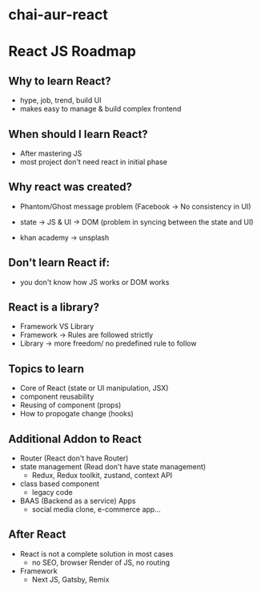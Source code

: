 # chai-aur-react

# React JS Roadmap

## Why to learn React?
- hype, job, trend, build UI
- makes easy to manage & build complex frontend

## When should I learn React?
- After mastering JS
- most project don't need react in initial phase

## Why react was created?
- Phantom/Ghost message problem (Facebook -> No consistency in UI)

- state -> JS & UI -> DOM  (problem in syncing between the state and UI)
- khan academy -> unsplash

## Don't learn React if:
- you don't know how JS works or DOM works

## React is a library?
- Framework VS Library
- Framework -> Rules are followed strictly
- Library -> more freedom/ no predefined rule to follow

## Topics to learn
- Core of React (state or UI manipulation, JSX)
- component reusability
- Reusing of component (props)
- How to propogate change (hooks)

## Additional Addon to React
- Router (React don't have Router)
- state management (Read don't have state management)
    - Redux, Redux toolkit, zustand, context API
- class based component
    - legacy code
- BAAS (Backend as a service) Apps
    - social media clone, e-commerce app...

## After React
- React is not a complete solution in most cases
    - no SEO, browser Render of JS, no routing 
- Framework
    - Next JS, Gatsby, Remix

